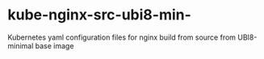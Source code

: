 # kube-nginx-src-ubi8-min-
Kubernetes yaml configuration files for nginx build from source from UBI8-minimal base image
